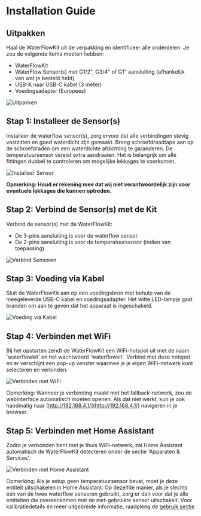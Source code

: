 # Installation Guide

## Uitpakken

Haal de WaterFlowKit uit de verpakking en identificeer alle onderdelen. Je zou de volgende items moeten hebben:
- WaterFlowKit
- WaterFlow Sensor(s) met G1/2", G3/4" of G1" aansluiting (afhankelijk van wat je besteld hebt)
- USB-A naar USB-C kabel (3 meter)
- Voedingsadapter (Europees)

![Uitpakken](/images/waterflowkit/unboxing.png)

## Stap 1: Installeer de Sensor(s)

Installeer de waterflow sensor(s), zorg ervoor dat alle verbindingen stevig vastzitten en goed waterdicht zijn gemaakt. Breng schroefdraadtape aan op de schroefdraden om een waterdichte afdichting te garanderen. De temperatuursensor vereist extra aandraaien. Het is belangrijk om alle fittingen dubbel te controleren om mogelijke lekkages te voorkomen.

![Installeer Sensor](/images/waterflowkit/install-sensor.png)

**Opmerking: Houd er rekening mee dat wij niet verantwoordelijk zijn voor eventuele lekkages die kunnen optreden.**

## Stap 2: Verbind de Sensor(s) met de Kit

Verbind de sensor(s) met de WaterFlowKit:
- De 3-pins aansluiting is voor de waterflow sensor.
- De 2-pins aansluiting is voor de temperatuursensor (indien van toepassing).

![Verbind Sensoren](/images/waterflowkit/connect-sensors.png)

## Stap 3: Voeding via Kabel

Sluit de WaterFlowKit aan op een voedingsbron met behulp van de meegeleverde USB-C kabel en voedingsadapter. Het witte LED-lampje gaat branden om aan te geven dat het apparaat is ingeschakeld.

![Voeding via Kabel](/images/waterflowkit/power-by-cable.png)

## Stap 4: Verbinden met WiFi

Bij het opstarten zendt de WaterFlowKit een WiFi-hotspot uit met de naam 'waterflowkit' en het wachtwoord 'waterflowkit'. Verbind met deze hotspot en er verschijnt een pop-up venster waarmee je je eigen WiFi-netwerk kunt selecteren en verbinden.

![Verbinden met WiFi](/images/waterflowkit/connect-wifi.png)

Opmerking: Wanneer je verbinding maakt met het fallback-netwerk, zou de webinterface automatisch moeten openen. Als dat niet werkt, kun je ook handmatig naar [http://192.168.4.1/](http://192.168.4.1/) navigeren in je browser.

## Stap 5: Verbinden met Home Assistant

Zodra je verbonden bent met je thuis WiFi-netwerk, zal Home Assistant automatisch de WaterFlowKit detecteren onder de sectie 'Apparaten & Services'.

![Verbinden met Home Assistant](/images/waterflowkit/connect-ha.png)

Opmerking: Als je setup geen temperatuursensor bevat, moet je deze entiteit uitschakelen in Home Assistant. Op dezelfde manier, als je slechts één van de twee waterflow sensoren gebruikt, zorg er dan voor dat je alle entiteiten die overeenkomen met de niet-gebruikte sensor uitschakelt. 
Voor kalibratiedetails en meer uitgebreide informatie, raadpleeg de [gebruik sectie](usage)